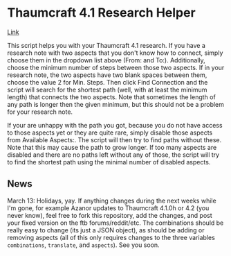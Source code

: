 Thaumcraft 4.1 Research Helper
==========

[Link](http://ythri.github.io/tcresearch/)

This script helps you with your Thaumcraft 4.1 research. If you have a research note with two aspects that you don't 
know how to connect, simply choose them in the dropdown list above (From: and To:). Additionally, choose the minimum 
number of steps between those two aspects. If in your research note, the two aspects have two blank spaces between 
them, choose the value 2 for Min. Steps. Then click Find Connection and the script will search for the shortest path 
(well, with at least the minimum length) that connects the two aspects. Note that sometimes the length of any path is 
longer then the given minimum, but this should not be a problem for your research note.

If your are unhappy with the path you got, because you do not have access to those aspects yet or they are quite rare, 
simply disable those aspects from Available Aspects:. The script will then try to find paths without these. Note that 
this may cause the path to grow longer. If too many aspects are disabled and there are no paths left without any of 
those, the script will try to find the shortest path using the minimal number of disabled aspects.

News
----

March 13: Holidays, yay. If anything changes during the next weeks while I'm gone, for example Azanor updates to 
Thaumcraft 4.1.0h or 4.2 (you never know), feel free to fork this repository, add the changes, and post your fixed 
version on the ftb forums/reddit/etc. The combinations should be really easy to change (its just a JSON object), 
as should be adding or removing aspects (all of this only requires changes to the three variables `combinations`, 
`translate`, and `aspects`). See you soon.
